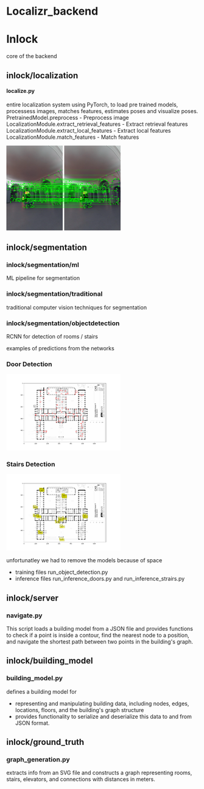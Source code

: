 # Localizr_backend


# Inlock
core of the backend

## inlock/localization

#### localize.py
entire localization system using PyTorch, to load pre trained models, processess images, matches features, estimates poses and visualize poses.
PretrainedModel.preprocess - Preprocess image
LocalizationModule.extract_retrieval_features - Extract retrieval features
LocalizationModule.extract_local_features - Extract local features
LocalizationModule.match_features - Match features

<img src="inlock/localization/matches.png" alt="Stairs Detection" style="width:300px; display:inline;">



## inlock/segmentation
### inlock/segmentation/ml
ML pipeline for segmentation

### inlock/segmentation/traditional
traditional computer vision techniques for segmentation

### inlock/segmentation/objectdetection
RCNN for detection of rooms / stairs

examples of predictions from the networks

### Door Detection
<img src="inlock/segmentation/objectdetection/prediction_doors.png" alt="Door Detection" style="width:300px; display:inline;">

### Stairs Detection
<img src="inlock/segmentation/objectdetection/prediction_stairs.png" alt="Stairs Detection" style="width:300px; display:inline;">


unfortunatley we had to remove the models because of space
- training files run_object_detection.py
- inference files run_inference_doors.py and run_inference_strairs.py


## inlock/server
### navigate.py 
This script loads a building model from a JSON file and provides functions to check if a point is inside a contour, find the nearest node to a position, and navigate the shortest path between two points in the building's graph.

## inlock/building_model
### building_model.py 
defines a building model for 
- representing and manipulating building data, including nodes, edges, locations, floors, and the building's graph structure
- provides functionality to serialize and deserialize this data to and from JSON format.


## inlock/ground_truth
### graph_generation.py
extracts info from an SVG file and constructs a graph representing rooms, stairs, elevators, and connections with distances in meters.

